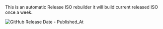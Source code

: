 This is an automatic Release ISO rebuilder it will build current released ISO once a week.

![GitHub Release Date - Published_At](https://img.shields.io/github/release-date/Lenuma-inc/Weekly-ISO-Rebuilds)
